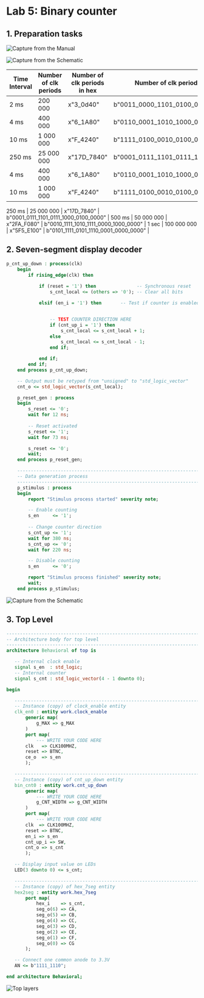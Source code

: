 # Lab 5: Binary counter

## 1.  Preparation tasks


![Capture from the Manual](https://github.com/FranciscaCampos/Digital-electronics-1/blob/main/Labs/05-counter/PushManu.PNG)

![Capture from the Schematic](https://github.com/FranciscaCampos/Digital-electronics-1/blob/main/Labs/05-counter/PushSc.PNG)


Time Interval | Number of clk periods | Number of clk periods in hex |       Number of clk periods in binary     |
--------------|-----------------------|------------------------------|-------------------------------------------|
     2 ms     |        200 000        |           x"3_0d40"          |        b"0011_0000_1101_0100_0000"        |
     4 ms     |        400 000        |           x"6_1A80"          |        b"0110_0001_1010_1000_0000"        |
    10 ms     |      1 000 000        |           x"F_4240"          |        b"1111_0100_0010_0100_0000"        |
   250 ms     |     25 000 000        |          x"17D_7840"         |     b"0001_0111_1101_0111_1000_0100_0000"      |
     4 ms     |        400 000        |           x"6_1A80"          |        b"0110_0001_1010_1000_0000"        |
    10 ms     |      1 000 000        |           x"F_4240"          |        b"1111_0100_0010_0100_0000"        |
    
    
    
    
    
    
   250 ms     |     25 000 000        |         x"17D_7840"          |    b"0001_0111_1101_0111_1000_0100_0000"  |
   500 ms     |     50 000 000        |         x"2FA_F080"          |    b"0010_1111_1010_1111_0000_1000_0000"  |
    1 sec     |    100 000 000        |         x"5F5_E100"          |    b"0101_1111_0101_1110_0001_0000_0000"  |

 ## 2.  Seven-segment display decoder

```vhdl
p_cnt_up_down : process(clk)
    begin
        if rising_edge(clk) then
        
            if (reset = '1') then               -- Synchronous reset
                s_cnt_local <= (others => '0'); -- Clear all bits

            elsif (en_i = '1') then       -- Test if counter is enabled


                -- TEST COUNTER DIRECTION HERE
                if (cnt_up_i = '1') then
                    s_cnt_local <= s_cnt_local + 1;
                else
                    s_cnt_local <= s_cnt_local - 1;
                end if;

            end if;
        end if;
    end process p_cnt_up_down;

    -- Output must be retyped from "unsigned" to "std_logic_vector"
    cnt_o <= std_logic_vector(s_cnt_local);
```

```vhdl
    p_reset_gen : process
    begin
        s_reset <= '0';
        wait for 12 ns;
        
        -- Reset activated
        s_reset <= '1';
        wait for 73 ns;

        s_reset <= '0';
        wait;
    end process p_reset_gen;

    --------------------------------------------------------------------
    -- Data generation process
    --------------------------------------------------------------------
    p_stimulus : process
    begin
        report "Stimulus process started" severity note;

        -- Enable counting
        s_en     <= '1';
        
        -- Change counter direction
        s_cnt_up <= '1';
        wait for 380 ns;
        s_cnt_up <= '0';
        wait for 220 ns;

        -- Disable counting
        s_en     <= '0';

        report "Stimulus process finished" severity note;
        wait;
    end process p_stimulus;
```


![Capture from the Schematic](https://github.com/FranciscaCampos/Digital-electronics-1/blob/main/Labs/05-counter/Wave1.PNG)

 ## 3.  Top Level
 
 
 ```vhdl
 ------------------------------------------------------------------------
-- Architecture body for top level
------------------------------------------------------------------------
architecture Behavioral of top is

    -- Internal clock enable
    signal s_en  : std_logic;
    -- Internal counter
    signal s_cnt : std_logic_vector(4 - 1 downto 0);

begin

    --------------------------------------------------------------------
    -- Instance (copy) of clock_enable entity
    clk_en0 : entity work.clock_enable
        generic map(
            g_MAX => g_MAX
        )
        port map(
            --- WRITE YOUR CODE HERE
		clk   => CLK100MHZ,
        reset => BTNC,
        ce_o  => s_en  
        );

    --------------------------------------------------------------------
    -- Instance (copy) of cnt_up_down entity
    bin_cnt0 : entity work.cnt_up_down
        generic map(
            --- WRITE YOUR CODE HERE
			g_CNT_WIDTH => g_CNT_WIDTH
        )
        port map(
            --- WRITE YOUR CODE HERE
	    clk  => CLK100MHZ,   
        reset => BTNC,    
        en_i => s_en    
        cnt_up_i => SW, 
        cnt_o => s_cnt   
        );

    -- Display input value on LEDs
    LED(3 downto 0) <= s_cnt;

    --------------------------------------------------------------------
    -- Instance (copy) of hex_7seg entity
    hex2seg : entity work.hex_7seg
        port map(
            hex_i    => s_cnt,
            seg_o(6) => CA,
            seg_o(5) => CB,
            seg_o(4) => CC,
            seg_o(3) => CD,
            seg_o(2) => CE,
            seg_o(1) => CF,
            seg_o(0) => CG
        );

    -- Connect one common anode to 3.3V
    AN <= b"1111_1110";

end architecture Behavioral;
```

![Top layers](https://github.com/FranciscaCampos/Digital-electronics-1/blob/main/Labs/05-counter/IMG_20210316_231156.jpg)
